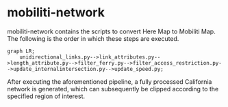 # mobiliti-network

mobiliti-network contains the scripts to convert Here Map to Mobiliti Map. The following is the order in which these steps are executed. 

```mermaid
graph LR;
    unidirectional_links.py-->link_attributes.py-->length_attribute.py-->filter_ferry.py-->filter_access_restriction.py-->update_internalintersection.py-->update_speed.py;
```

After executing the aforementioned pipeline, a fully processed California network is generated, which can subsequently be clipped according to the specified region of interest.




